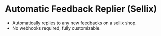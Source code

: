 # Automatic Feedback Replier (Sellix)

- Automatically replies to any new feedbacks on a sellix shop.
- No webhooks required, fully customizable.

